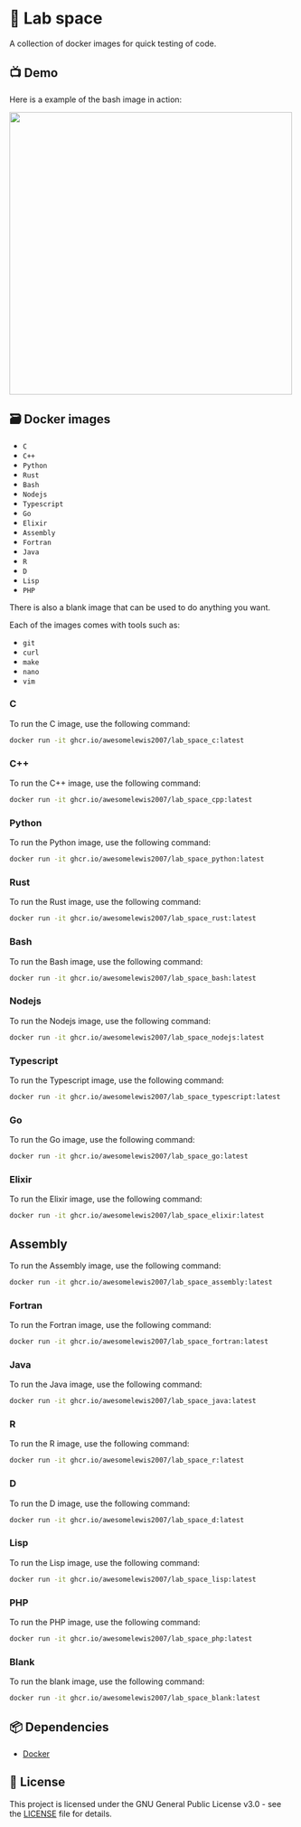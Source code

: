 # 🧪 Lab space
A collection of docker images for quick testing of code.

## 📺 Demo
Here is a example of the bash image in action:

<img src="https://raw.githubusercontent.com/awesomelewis2007/lab_space/master/demo.gif" width=500>

## 🗃️ Docker images

- `C`
- `C++`
- `Python`
- `Rust`
- `Bash`
- `Nodejs`
- `Typescript`
- `Go`
- `Elixir`
- `Assembly`
- `Fortran`
- `Java`
- `R`
- `D`
- `Lisp`
- `PHP`

There is also a blank image that can be used to do anything you want.

Each of the images comes with tools such as:
- `git`
- `curl`
- `make`
- `nano`
- `vim`

### C
To run the C image, use the following command:
```bash
docker run -it ghcr.io/awesomelewis2007/lab_space_c:latest
```

### C++
To run the C++ image, use the following command:
```bash
docker run -it ghcr.io/awesomelewis2007/lab_space_cpp:latest
```

### Python
To run the Python image, use the following command:
```bash
docker run -it ghcr.io/awesomelewis2007/lab_space_python:latest
```

### Rust
To run the Rust image, use the following command:
```bash
docker run -it ghcr.io/awesomelewis2007/lab_space_rust:latest
```

### Bash
To run the Bash image, use the following command:
```bash
docker run -it ghcr.io/awesomelewis2007/lab_space_bash:latest
```

### Nodejs
To run the Nodejs image, use the following command:
```bash
docker run -it ghcr.io/awesomelewis2007/lab_space_nodejs:latest
```

### Typescript
To run the Typescript image, use the following command:
```bash
docker run -it ghcr.io/awesomelewis2007/lab_space_typescript:latest
```

### Go
To run the Go image, use the following command:
```bash
docker run -it ghcr.io/awesomelewis2007/lab_space_go:latest
```

### Elixir
To run the Elixir image, use the following command:
```bash
docker run -it ghcr.io/awesomelewis2007/lab_space_elixir:latest
```

## Assembly
To run the Assembly image, use the following command:
```bash
docker run -it ghcr.io/awesomelewis2007/lab_space_assembly:latest
```

### Fortran
To run the Fortran image, use the following command:
```bash
docker run -it ghcr.io/awesomelewis2007/lab_space_fortran:latest
```

### Java
To run the Java image, use the following command:
```bash
docker run -it ghcr.io/awesomelewis2007/lab_space_java:latest
```

### R
To run the R image, use the following command:
```bash
docker run -it ghcr.io/awesomelewis2007/lab_space_r:latest
```

### D
To run the D image, use the following command:
```bash
docker run -it ghcr.io/awesomelewis2007/lab_space_d:latest
```

### Lisp
To run the Lisp image, use the following command:
```bash
docker run -it ghcr.io/awesomelewis2007/lab_space_lisp:latest
```

### PHP
To run the PHP image, use the following command:
```bash
docker run -it ghcr.io/awesomelewis2007/lab_space_php:latest
```

### Blank
To run the blank image, use the following command:
```bash
docker run -it ghcr.io/awesomelewis2007/lab_space_blank:latest
```

## 📦 Dependencies
- [Docker](https://www.docker.com/)

## 📝 License
This project is licensed under the GNU General Public License v3.0 - see the [LICENSE](LICENSE) file for details.
